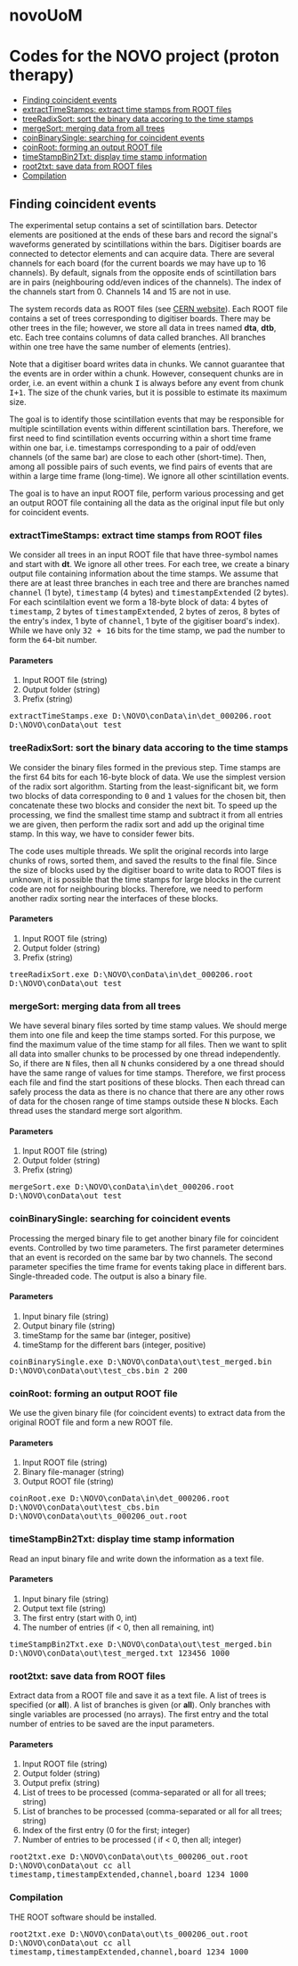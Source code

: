 # novoUoM

<h1>Codes for the NOVO project (proton therapy)</h1>

<nav>
  <ul>
    <li><a href="#link_coin">Finding coincident events</a></li>
    <li><a href="#link_coin_extract">extractTimeStamps: extract time stamps from ROOT files</a></li>
    <li><a href="#link_coin_radix">treeRadixSort: sort the binary data accoring to the time stamps</a></li>	  
    <li><a href="#link_coin_merge">mergeSort: merging data from all trees</a></li>
    <li><a href="#link_coin_coin">coinBinarySingle: searching for coincident events</a></li>
    <li><a href="#link_coin_bin2root">coinRoot: forming an output ROOT file</a></li>
    <li><a href="#link_coin_bin2txt">timeStampBin2Txt: display time stamp information</a></li>
    <li><a href="#link_coin_root2txt">root2txt: save data from ROOT files</a></li>
    <li><a href="#link_coin_compilation">Compilation</a></li>
  </ul>
  </nav>

<h2 id="link_coin">Finding coincident events</h2>

The experimental setup contains a set of scintillation bars. Detector elements are positioned at the ends of these bars and record the signal's waveforms generated by scintillations within the bars. Digitiser boards are connected to detector elements and can acquire data. There are several channels for each board (for the current boards we may have up to 16 channels). By default, signals from the opposite ends of scintillation bars are in pairs (neighbouring odd/even indices of the channels). The index of the channels start from 0. Channels 14 and 15 are not in use.

The system records data as ROOT files (see <a href="https://root.cern/">CERN website</a>). Each ROOT file contains a set of trees corresponding to digitiser boards. There may be other trees in the file; however, we store all data in trees named <b>dta</b>, <b>dtb</b>, etc. Each tree contains columns of data called branches. All branches within one tree have the same number of elements (entries).

Note that a digitiser board writes data in chunks. We cannot guarantee that the events are in order within a chunk. However, consequent chunks are in order, i.e. an event within a chunk <tt>I</tt> is always before any event from chunk <tt>I+1</tt>. The size of the chunk varies, but it is possible to estimate its maximum size.

The goal is to identify those scintillation events that may be responsible for multiple scintillation events within different scintillation bars. Therefore, we first need to find scintillation events occurring within a short time frame within one bar, i.e. timestamps corresponding to a pair of odd/even channels (of the same bar) are close to each other (short-time). Then, among all possible pairs of such events, we find pairs of events that are within a large time frame (long-time). We ignore all other scintillation events.

The goal is to have an input ROOT file, perform various processing and get an output ROOT file containing all the data as the original input file but only for coincident events.



<h3 id="link_coin_extract">extractTimeStamps: extract time stamps from ROOT files</h3>

We consider all trees in an input ROOT file that have three-symbol names and start with <b>dt</b>. We ignore all other trees. For each tree, we create a binary output file containing information about the time stamps. We assume that there are at least three branches in each tree and there are branches named <tt>channel</tt> (1 byte), <tt>timestamp</tt> (4 bytes) and <tt>timestampExtended</tt> (2 bytes). For each scintilaltion event we form a 18-byte block of data: 4 bytes of <tt>timestamp</tt>, 2 bytes of <tt>timestampExtended</tt>, 2 bytes of zeros, 8 bytes of the entry's index, 1 byte of <tt>channel</tt>, 1 byte of the gigitiser board's index). While we have only <tt>32 + 16</tt> bits for the time stamp, we pad the number to form the <tt>64</tt>-bit number.

<h4>Parameters</h4>

<ol>
  <li>Input ROOT file (string)</li>
  <li>Output folder (string)</li>
  <li>Prefix (string)</li>
</ol>

<tt>extractTimeStamps.exe D:\NOVO\conData\in\det_000206.root D:\NOVO\conData\out test</tt>



<h3 id="link_coin_radix">treeRadixSort: sort the binary data accoring to the time stamps</h3>

We consider the binary files formed in the previous step. Time stamps are the first 64 bits for each 16-byte block of data. We use the simplest version of the radix sort algorithm. Starting from the least-significant bit, we form two blocks of data corresponding to <tt>0</tt> and <tt>1</tt> values for the chosen bit, then concatenate these two blocks and consider the next bit. To speed up the processing, we find the smallest time stamp and subtract it from all entries we are given, then perform the radix sort and add up the original time stamp. In this way, we have to consider fewer bits.

The code uses multiple threads. We split the original records into large chunks of rows, sorted them, and saved the results to the final file. Since the size of blocks used by the digitiser board to write data to ROOT files is unknown, it is possible that the time stamps for large blocks in the current code are not for neighbouring blocks. Therefore, we need to perform another radix sorting near the interfaces of these blocks. 

<h4>Parameters</h4>

<ol>
  <li>Input ROOT file (string)</li>
  <li>Output folder (string)</li>
  <li>Prefix (string)</li>
</ol>

<tt>treeRadixSort.exe D:\NOVO\conData\in\det_000206.root D:\NOVO\conData\out test</tt>


<h3 id="link_coin_merge">mergeSort: merging data from all trees</h3>

We have several binary files sorted by time stamp values. We should merge them into one file and keep the time stamps sorted. For this purpose, we find the maximum value of the time stamp for all files. Then we want to split all data into smaller chunks to be processed by one thread independently. So, if there are <tt>N</tt> files, then all <tt>N</tt> chunks considered by a one thread should have the same range of values for time stamps. Therefore, we first process each file and find the start positions of these blocks. Then each thread can safely process the data as there is no chance that there are any other rows of data for the chosen range of time stamps outside these <tt>N</tt> blocks. Each thread uses the standard merge sort algorithm.

<h4>Parameters</h4>

<ol>
  <li>Input ROOT file (string)</li>
  <li>Output folder (string)</li>
  <li>Prefix (string)</li>
</ol>

<tt>mergeSort.exe D:\NOVO\conData\in\det_000206.root D:\NOVO\conData\out test</tt>


<h3 id="link_coin_coin">coinBinarySingle: searching for coincident events</h3>

Processing the merged binary file to get another binary file for coincident events. Controlled by two time parameters. The first parameter determines that an event is recorded on the same bar by two channels. The second parameter specifies the time frame for events taking place in different bars. Single-threaded code. The output is also a binary file.

<h4>Parameters</h4>

<ol>
  <li>Input binary file (string)</li>
  <li>Output binary file (string)</li>
  <li>timeStamp for the same bar (integer, positive)</li>
  <li>timeStamp for the different bars (integer, positive)</li>
</ol>

<tt>coinBinarySingle.exe D:\NOVO\conData\out\test_merged.bin D:\NOVO\conData\out\test_cbs.bin 2 200</tt>




<h3 id="link_coin_bin2root">coinRoot: forming an output ROOT file</h3>

We use the given binary file (for coincident events) to extract data from the original ROOT file and form a new ROOT file.

<h4>Parameters</h4>

<ol>
  <li>Input ROOT file (string)</li>
  <li>Binary file-manager (string)</li>
  <li>Output ROOT file (string)</li>
</ol>

<tt>coinRoot.exe D:\NOVO\conData\in\det_000206.root D:\NOVO\conData\out\test_cbs.bin D:\NOVO\conData\out\ts_000206_out.root</tt>



<h3 id="link_coin_bin2txt">timeStampBin2Txt: display time stamp information</h3>

Read an input binary file and write down the information as a text file.

<h4>Parameters</h4>

<ol>
  <li>Input binary file (string)</li>
  <li>Output text file (string)</li>
  <li>The first entry (start with 0, int)</li>
  <li>The number of entries (if < 0, then all remaining, int)</li>
</ol>

<tt>timeStampBin2Txt.exe D:\NOVO\conData\out\test_merged.bin D:\NOVO\conData\out\test_merged.txt 123456 1000</tt>



<h3 id="link_coin_root2txt">root2txt: save data from ROOT files</h3>

Extract data from a ROOT file and save it as a text file. A list of trees is specified (or <b>all</b>). A list of branches is given (or <b>all</b>). Only branches with single variables are processed (no arrays). The first entry and the total number of entries to be saved are the input parameters.

<h4>Parameters</h4>

<ol>
  <li>Input ROOT file (string)</li>
  <li>Output folder (string)</li>
  <li>Output prefix (string)</li>
  <li>List of trees to be processed (comma-separated or all for all trees; string)</li>
  <li>List of branches to be processed (comma-separated or all for all trees; string)</li>
  <li>Index of the first entry (0 for the first; integer)</li>
  <li>Number of entries to be processed ( if < 0, then all; integer)</li>
</ol>

<tt>root2txt.exe D:\NOVO\conData\out\ts_000206_out.root D:\NOVO\conData\out cc all timestamp,timestampExtended,channel,board 1234 1000</tt>




<h3 id="link_coin_compilation">Compilation</h3>

THE ROOT software should be installed. 

<tt>root2txt.exe D:\NOVO\conData\out\ts_000206_out.root D:\NOVO\conData\out cc all timestamp,timestampExtended,channel,board 1234 1000</tt>







